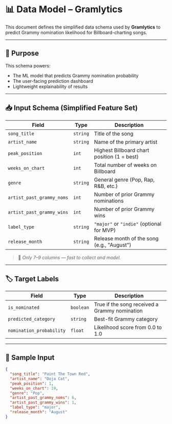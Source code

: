 # 📊 Data Model – Gramlytics

This document defines the simplified data schema used by **Gramlytics** to predict Grammy nomination likelihood for Billboard-charting songs.

---

## 🧠 Purpose

This schema powers:
- The ML model that predicts Grammy nomination probability
- The user-facing prediction dashboard
- Lightweight explainability of results

---

## 📥 Input Schema (Simplified Feature Set)

| Field | Type | Description |
|-------|------|-------------|
| `song_title` | `string` | Title of the song |
| `artist_name` | `string` | Name of the primary artist |
| `peak_position` | `int` | Highest Billboard chart position (1 = best) |
| `weeks_on_chart` | `int` | Total number of weeks on Billboard |
| `genre` | `string` | General genre (Pop, Rap, R&B, etc.) |
| `artist_past_grammy_noms` | `int` | Number of prior Grammy nominations |
| `artist_past_grammy_wins` | `int` | Number of prior Grammy wins |
| `label_type` | `string` | `"major"` or `"indie"` (optional for MVP) |
| `release_month` | `string` | Release month of the song (e.g., "August") |

> 🔹 *Only 7–9 columns — fast to collect and model.*

---

## 🏷️ Target Labels

| Field | Type | Description |
|-------|------|-------------|
| `is_nominated` | `boolean` | True if the song received a Grammy nomination |
| `predicted_category` | `string` | Best-fit Grammy category |
| `nomination_probability` | `float` | Likelihood score from 0.0 to 1.0 |

---

## 🧪 Sample Input

```json
{
  "song_title": "Paint The Town Red",
  "artist_name": "Doja Cat",
  "peak_position": 1,
  "weeks_on_chart": 19,
  "genre": "Pop",
  "artist_past_grammy_noms": 6,
  "artist_past_grammy_wins": 1,
  "label_type": "major",
  "release_month": "August"
}

